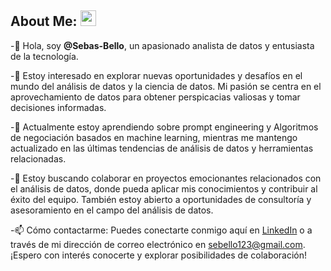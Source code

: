 ## About Me: <img src="https://media.giphy.com/media/hvRJCLFzcasrR4ia7z/giphy.gif" width="25px">

-👋 Hola, soy **@Sebas-Bello**, un apasionado analista de datos y entusiasta de la tecnología.

-👀 Estoy interesado en explorar nuevas oportunidades y desafíos en el mundo del análisis de datos y la ciencia de datos. Mi pasión se centra en el aprovechamiento de datos para obtener perspicacias valiosas y tomar decisiones informadas.

-🌱 Actualmente estoy aprendiendo sobre prompt engineering y Algoritmos de negociación basados en machine learning, mientras me mantengo actualizado en las últimas tendencias de análisis de datos y herramientas relacionadas.

-💞️ Estoy buscando colaborar en proyectos emocionantes relacionados con el análisis de datos, donde pueda aplicar mis conocimientos y contribuir al éxito del equipo. También estoy abierto a oportunidades de consultoría y asesoramiento en el campo del análisis de datos.

-📫 Cómo contactarme: Puedes conectarte conmigo aquí en [LinkedIn](https://www.linkedin.com/in/sebastian-bello/) o a través de mi dirección de correo electrónico en sebello123@gmail.com. ¡Espero con interés conocerte y explorar posibilidades de colaboración!

<!---
Sebas-Bello/Sebas-Bello is a ✨ special ✨ repository because its `README.md` (this file) appears on your GitHub profile.
You can click the Preview link to take a look at your changes.
--->
